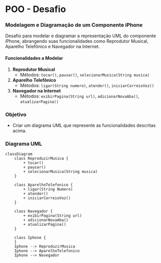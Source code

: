 # POO - Desafio

### Modelagem e Diagramação de um Componente iPhone

Desafio para modelar e diagramar a representação UML do componente iPhone, abrangendo suas funcionalidades como Reprodutor Musical, Aparelho Telefônico e Navegador na Internet.

#### Funcionalidades a Modelar

1. **Reprodutor Musical**
   - Métodos: `tocar()`, `pausar()`, `selecionarMusica(String musica)`
2. **Aparelho Telefônico**
   - Métodos: `ligar(String numero)`, `atender()`, `iniciarCorreioVoz()`
3. **Navegador na Internet**
   - Métodos: `exibirPagina(String url)`, `adicionarNovaAba()`, `atualizarPagina()`

### Objetivo

- Criar um diagrama UML que represente as funcionalidades descritas acima.

### Diagrama UML

```mermaid
classDiagram
    class ReproduzirMusica {
        + tocar() 
        + pausar() 
        + selecionarMusica(String musica) 
    }

    class AparelhoTelefonico {
        + ligar(String Numero) 
        + atender() 
        + iniciarCorreioVoz() 
    }

    class Navegador {
        + exibirPagina(String url) 
        + adicionarNovaAba() 
        + atualizarPagina() 
    }

    class Iphone {
    }
    Iphone --> ReproduzirMusica
    Iphone --> AparelhoTelefonico
    Iphone --> Navegador
```
